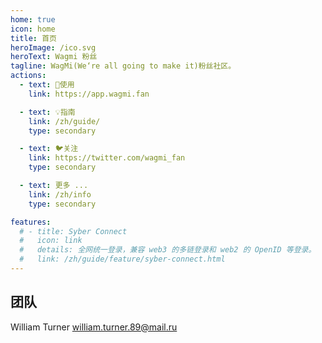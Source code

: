 ```yaml
---
home: true
icon: home
title: 首页
heroImage: /ico.svg
heroText: Wagmi 粉丝
tagline: WagMi(We‘re all going to make it)粉丝社区。
actions:
  - text: 🚀使用
    link: https://app.wagmi.fan

  - text: 💡指南
    link: /zh/guide/
    type: secondary 

  - text: 🐦关注
    link: https://twitter.com/wagmi_fan
    type: secondary 

  - text: 更多 ...
    link: /zh/info
    type: secondary

features:
  # - title: Syber Connect
  #   icon: link
  #   details: 全网统一登录，兼容 web3 的多链登录和 web2 的 OpenID 等登录。 
  #   link: /zh/guide/feature/syber-connect.html 
---
```


## 团队
William Turner <william.turner.89@mail.ru>